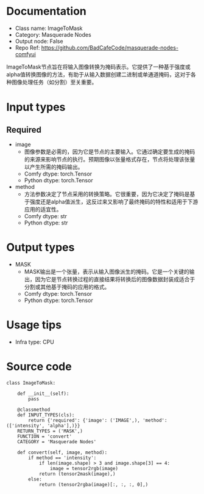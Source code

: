 # Documentation
- Class name: ImageToMask
- Category: Masquerade Nodes
- Output node: False
- Repo Ref: https://github.com/BadCafeCode/masquerade-nodes-comfyui

ImageToMask节点旨在将输入图像转换为掩码表示。它提供了一种基于强度或alpha值转换图像的方法，有助于从输入数据创建二进制或单通道掩码，这对于各种图像处理任务（如分割）至关重要。

# Input types
## Required
- image
    - 图像参数是必需的，因为它是节点的主要输入。它通过确定要生成的掩码的来源来影响节点的执行。预期图像以张量格式存在，节点将处理该张量以产生所需的掩码输出。
    - Comfy dtype: torch.Tensor
    - Python dtype: torch.Tensor
- method
    - 方法参数决定了节点采用的转换策略。它很重要，因为它决定了掩码是基于强度还是alpha值派生，这反过来又影响了最终掩码的特性和适用于下游应用的适宜性。
    - Comfy dtype: str
    - Python dtype: str

# Output types
- MASK
    - MASK输出是一个张量，表示从输入图像派生的掩码。它是一个关键的输出，因为它是节点转换过程的直接结果将转换后的图像数据封装成适合于分割或其他基于掩码的应用的格式。
    - Comfy dtype: torch.Tensor
    - Python dtype: torch.Tensor

# Usage tips
- Infra type: CPU

# Source code
```
class ImageToMask:

    def __init__(self):
        pass

    @classmethod
    def INPUT_TYPES(cls):
        return {'required': {'image': ('IMAGE',), 'method': (['intensity', 'alpha'],)}}
    RETURN_TYPES = ('MASK',)
    FUNCTION = 'convert'
    CATEGORY = 'Masquerade Nodes'

    def convert(self, image, method):
        if method == 'intensity':
            if len(image.shape) > 3 and image.shape[3] == 4:
                image = tensor2rgb(image)
            return (tensor2mask(image),)
        else:
            return (tensor2rgba(image)[:, :, :, 0],)
```